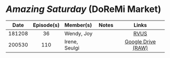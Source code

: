 # _Amazing Saturday_ (DoReMi Market)

| **Date** | **Episode(s)** | **Member(s)** | **Notes** |                                           **Links**                                            |
|:--------:|:--------------:|:--------------|:---------:|:----------------------------------------------------------------------------------------------:|
|  181208  |       36       | Wendy, Joy    |           |       [RVUS](https://revelupsubs.com/2018/12/08/eng-181208-wendy-joy-amazing-saturday/)        |
|  200530  |      110       | Irene, Seulgi |           | [Google Drive \(RAW\)](https://drive.google.com/file/d/186JtOxjXqybMOMs31uYDdJ5BUssujVw_/view) |